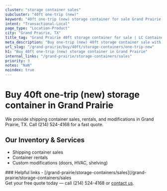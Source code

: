 ```yaml
---
cluster: "storage container sales"
subcluster: "40ft one-trip (new)"
keyword: "40ft one-trip (new) storage container for sale Grand Prairie, TX"
intent: "Transactional-Local"
page_type: "Location-Product"
city: "Grand Prairie, TX"
title_tag: "Grand Prairie 40ft storage container for sale | LC Container"
meta_description: "Buy one-trip (new) 40ft storage container sale with local delivery in Grand Prairie, TX. LC Container — local Since 2003. Request a fast quote today."
url_slug: "/grand-prairie/buy/40ft/storage-containers/one-trip-new"
h1: "Buy 40ft one-trip (new) storage container in Grand Prairie"
internal_links: "/grand-prairie/storage-containers/sales"
priority: 3
notes: "NaN"
noindex: true
---
```


# Buy 40ft one-trip (new) storage container in Grand Prairie

We provide shipping container sales, rentals, and modifications in Grand Prairie, TX. Call (214) 524-4168 for a fast quote.

## Our Inventory & Services
- Shipping container sales
- Container rentals
- Custom modifications (doors, HVAC, shelving)

<div data-section="internal-links">
### Helpful links
- [/grand-prairie/storage-containers/sales](/grand-prairie/storage-containers/sales
</div>

<div data-section="cta">
Get your free quote today — call (214) 524-4168 or <a href="/contact">contact us</a>.
</div>

<script type="application/ld+json">{"@context":"https://schema.org","@type":"FAQPage","mainEntity":[{"@type":"Question","name":"How much does delivery cost in Grand Prairie, TX?","acceptedAnswer":{"@type":"Answer","text":"Delivery costs vary by distance and container size. Most deliveries in Grand Prairie, TX range from $150-$300. Call (214) 524-4168 for an exact quote based on your specific location."}},{"@type":"Question","name":"Do you offer financing or payment plans?","acceptedAnswer":{"@type":"Answer","text":"We accept major credit cards, checks, and can discuss commercial terms for bulk purchases. Call (214) 524-4168 to discuss options."}},{"@type":"Question","name":"Can you customize containers in Grand Prairie, TX?","acceptedAnswer":{"@type":"Answer","text":"Yes — we perform modifications like doors, HVAC, insulation, and shelving. Request a custom quote at (214) 524-4168 or via our contact form."}}]}</script>
